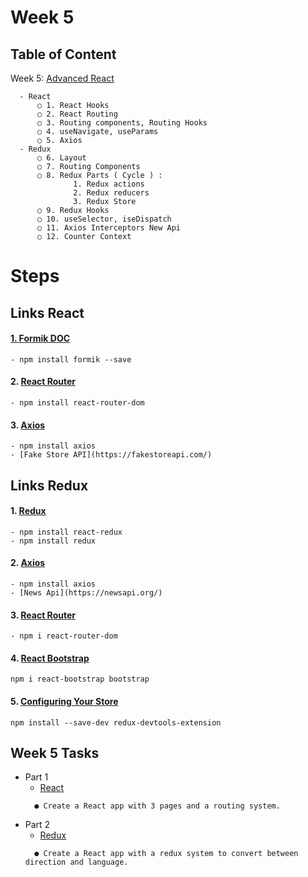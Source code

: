 # Week 5

## Table of Content

  Week 5: [Advanced React]()

      - React
          ○ 1. React Hooks
          ○ 2. React Routing
          ○ 3. Routing components, Routing Hooks
          ○ 4. useNavigate, useParams
          ○ 5. Axios
      - Redux
          ○ 6. Layout
          ○ 7. Routing Components
          ○ 8. Redux Parts ( Cycle ) :
                  1. Redux actions
                  2. Redux reducers
                  3. Redux Store
          ○ 9. Redux Hooks
          ○ 10. useSelector, iseDispatch
          ○ 11. Axios Interceptors New Api
          ○ 12. Counter Context

# Steps
## Links React

#### [1. Formik DOC](https://formik.org/)
```
- npm install formik --save
```
#### 2. [React Router](https://reactrouter.com/en/main)
```
- npm install react-router-dom
```
#### 3. [Axios](https://axios-http.com/docs/intro)
```
- npm install axios
- [Fake Store API](https://fakestoreapi.com/)
```

## Links Redux

#### 1. [Redux](https://redux.js.org/)
```
- npm install react-redux
- npm install redux
```
#### 2. [Axios](https://axios-http.com/docs/intro)
```
- npm install axios
- [News Api](https://newsapi.org/)
```
#### 3. [React Router](https://reactrouter.com/en/main)
```
- npm i react-router-dom
```
#### 4. [React Bootstrap](https://react-bootstrap.netlify.app/)
```
npm i react-bootstrap bootstrap
```
#### 5. [Configuring Your Store](https://redux.js.org/usage/configuring-your-store)
```
npm install --save-dev redux-devtools-extension
```

## Week 5 Tasks
 - Part 1
      - [React](https://github.com/x39OME/Ustudy-Application-Development-Camp/tree/main/Week%205/Tasks/react-router-task-1)
    ```
      ● Create a React app with 3 pages and a routing system.
    ```
 - Part 2
      - [Redux](https://github.com/x39OME/Ustudy-Application-Development-Camp/tree/main/Week%205/Tasks/react-redux-task-2)
    ```
      ● Create a React app with a redux system to convert between direction and language.
    ```
